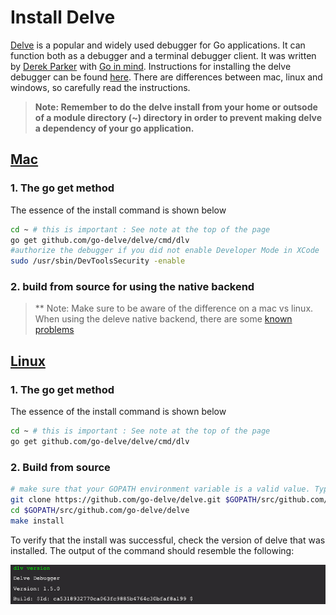 
# Install Delve

[Delve](https://github.com/go-delve/delve) is a popular and widely used debugger for Go applications. It can function both as a debugger and a terminal debugger client. It was written by [Derek Parker](https://www.youtube.com/watch?v=InG72scKPd4) with [Go in mind](https://blog.gopheracademy.com/advent-2015/debugging-with-delve/). Instructions for installing the delve debugger can be found [here](https://github.com/go-delve/delve/tree/master/Documentation/installation). There are differences between mac, linux and windows, so carefully read the instructions.

>**Note: Remember to do the delve install from your home or outsode of a module directory (~) directory in order to prevent making delve a dependency of your go application.** 

## [Mac](https://github.com/go-delve/delve/blob/master/Documentation/installation/osx/install.md)
### 1. The go get method
The essence of the install command is shown below

```bash
cd ~ # this is important : See note at the top of the page
go get github.com/go-delve/delve/cmd/dlv
#authorize the debugger if you did not enable Developer Mode in XCode
sudo /usr/sbin/DevToolsSecurity -enable
```


### 2. build from source for using the native backend
>** Note: Make sure to be aware of the difference on a mac vs linux. When using the deleve native backend, there are some [known problems](https://github.com/go-delve/delve/blob/master/Documentation/installation/osx/install.md)


## [Linux](https://github.com/go-delve/delve/blob/master/Documentation/installation/linux/install.md)
### 1. The go get method
The essence of the install command is shown below

```bash
cd ~ # this is important : See note at the top of the page
go get github.com/go-delve/delve/cmd/dlv
```
### 2. Build from source
```bash
# make sure that your GOPATH environment variable is a valid value. Typically ~/go
git clone https://github.com/go-delve/delve.git $GOPATH/src/github.com/go-delve/delve
cd $GOPATH/src/github.com/go-delve/delve
make install
```

To verify that the install was successful, check the version of delve that was installed. The output of the command should resemble the following:

 ![delve verify](images/delve-version.jpg)
